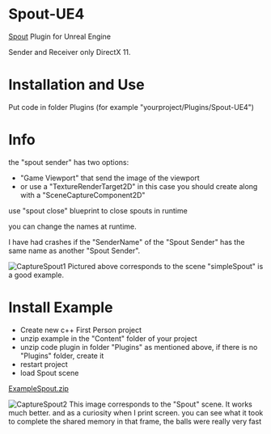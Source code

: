 # Spout-UE4
[Spout](http://spout.zeal.co/) Plugin for Unreal Engine

Sender and Receiver only DirectX 11.

# Installation and Use

Put code in folder Plugins (for example "yourproject/Plugins/Spout-UE4")

# Info

the "spout sender" has two options: 
  * "Game Viewport" that send the image of the viewport 
  * or use a "TextureRenderTarget2D" in this case you should create along with a "SceneCaptureComponent2D"

use "spout close" blueprint to close spouts in runtime

you can change the names at runtime.

I have had crashes if the "SenderName" of the "Spout Sender" has the same name as another "Spout Sender".

![CaptureSpout1](http://aledel.github.io/KinectXbox360-UE4/Images/Spout1.jpg)
Pictured above corresponds to the scene "simpleSpout" is a good example.

# Install Example

* Create new c++ First Person project
* unzip example in the "Content" folder of your project
* unzip code plugin in folder "Plugins" as mentioned above, if there is no "Plugins" folder, create it
* restart project
* load Spout scene

[ExampleSpout.zip](http://aledel.github.io/Spout-UE4/exampleSpoutUE4/ExampleSpout.zip)

![CaptureSpout2](http://aledel.github.io/Spout-UE4/images/spout2.jpg)
This image corresponds to the "Spout" scene. It works much better.
and as a curiosity when I print screen. you can see what it took to complete the shared memory in that frame, the balls were really very fast

